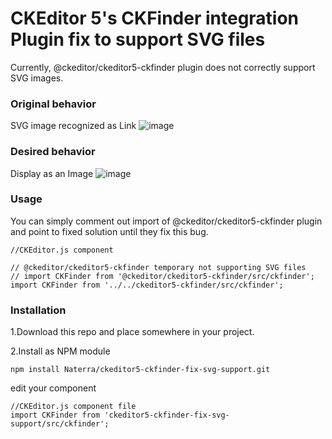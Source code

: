 CKEditor 5's CKFinder integration Plugin fix to support SVG files
=========================================
Currently, @ckeditor/ckeditor5-ckfinder plugin does not correctly support SVG images.

### Original behavior
SVG image recognized as Link
![image](https://user-images.githubusercontent.com/8204364/96328543-39328500-1012-11eb-9b8e-24e095846534.png)


### Desired behavior
Display as an Image
![image](https://user-images.githubusercontent.com/8204364/96328577-ae9e5580-1012-11eb-9acc-411c6f0ccfa8.png)


### Usage
You can simply comment out import of @ckeditor/ckeditor5-ckfinder plugin and point to fixed solution until they fix this bug.
```
//CKEditor.js component

// @ckeditor/ckeditor5-ckfinder temporary not supporting SVG files
// import CKFinder from '@ckeditor/ckeditor5-ckfinder/src/ckfinder';
import CKFinder from '../../ckeditor5-ckfinder/src/ckfinder';
```

### Installation
1.Download this repo and place somewhere in your project.

2.Install as NPM module
```
npm install Naterra/ckeditor5-ckfinder-fix-svg-support.git
```

  
edit your component
```
//CKEditor.js component file
import CKFinder from 'ckeditor5-ckfinder-fix-svg-support/src/ckfinder';
```

